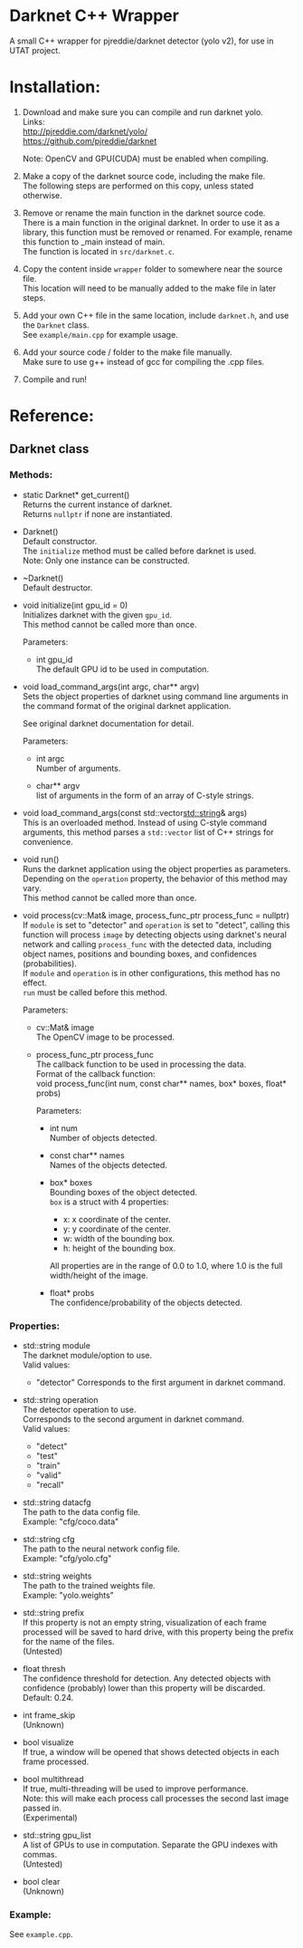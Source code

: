 # Darknet C++ Wrapper
A small C++ wrapper for pjreddie/darknet detector (yolo v2), for use in UTAT project.

# Installation:
1. Download and make sure you can compile and run darknet yolo. <br/>
	Links: <br/>
		http://pjreddie.com/darknet/yolo/ <br/>
		https://github.com/pjreddie/darknet
	
	Note: OpenCV and GPU(CUDA) must be enabled when compiling. <br/>
	
2. Make a copy of the darknet source code, including the make file. <br/>
	The following steps are performed on this copy, unless stated otherwise.

3. Remove or rename the main function in the darknet source code. <br/>
	There is a main function in the original darknet. In order to use it as a library, this function must be removed or renamed. For example, rename this function to _main instead of main. <br/>
	The function is located in `src/darknet.c`.

4. Copy the content inside `wrapper` folder to somewhere near the source file. <br/>
	This location will need to be manually added to the make file in later steps.
	
5. Add your own C++ file in the same location, include `darknet.h`, and use the `Darknet` class. <br/>
	See `example/main.cpp` for example usage.

6. Add your source code / folder to the make file manually. <br/>
	Make sure to use g++ instead of gcc for compiling the .cpp files.
	
7. Compile and run!

# Reference:
## Darknet class
### Methods:
* static Darknet* get_current() <br/>
	Returns the current instance of darknet. <br/>
	Returns `nullptr` if none are instantiated.
	
* Darknet() <br/>
	Default constructor. <br/>
	The `initialize` method must be called before darknet is used. <br/>
	Note: Only one instance can be constructed.
	
* ~Darknet() <br/>
	Default destructor.

* void initialize(int gpu_id = 0) <br/>
	Initializes darknet with the given `gpu_id`. <br/>
	This method cannot be called more than once.
	
	Parameters:
	* int gpu_id <br/>
		The default GPU id to be used in computation.

* void load_command_args(int argc, char** argv) <br/>
	Sets the object properties of darknet using command line arguments in the command format of the original darknet application.
	
	See original darknet documentation for detail.
		
	Parameters:
	* int argc <br/>
		Number of arguments.
		
	* char** argv <br/>
		list of arguments in the form of an array of C-style strings.

* void load_command_args(const std::vector<std::string>& args) <br/>
	This is an overloaded method. Instead of using C-style command arguments, this method parses a `std::vector` list of C++ strings for convenience.

* void run() <br/>
	Runs the darknet application using the object properties as parameters. <br/>
	Depending on the `operation` property, the behavior of this method may vary. <br/>
	This method cannot be called more than once.

* void process(cv::Mat& image, process_func_ptr process_func = nullptr) <br/>
	If `module` is set to "detector" and `operation` is set to "detect", calling this function will process `image` by detecting objects using darknet's neural network and calling `process_func` with the detected data, including object names, positions and bounding boxes, and confidences (probabilities). <br/>
	If `module` and `operation` is in other configurations, this method has no effect. <br/>
	`run` must be called before this method.
	
	Parameters:
	* cv::Mat& image <br/>
		The OpenCV image to be processed.
		
	* process_func_ptr process_func <br/>
		The callback function to be used in processing the data. <br/>
		Format of the callback function: <br/>
			void process_func(int num, const char** names, box* boxes, float* probs)
		
		Parameters:
		* int num <br/>
			Number of objects detected.
			
		* const char** names <br/>
			Names of the objects detected.
		
		* box* boxes <br/>
			Bounding boxes of the object detected. <br/>
			`box` is a struct with 4 properties:
			* x: x coordinate of the center.
			* y: y coordinate of the center.
			* w: width of the bounding box.
			* h: height of the bounding box.
			
			All properties are in the range of 0.0 to 1.0, where 1.0 is the full width/height of the image.
		
		* float* probs <br/>
			The confidence/probability of the objects detected.
	
### Properties:
* std::string module <br/>
	The darknet module/option to use. <br/>
	Valid values:
	* "detector"
	Corresponds to the first argument in darknet command.
	
* std::string operation <br/>
	The detector operation to use.  <br/>
	Corresponds to the second argument in darknet command. <br/>
	Valid values:
	* "detect"
	* "test"
	* "train"
	* "valid"
	* "recall"

* std::string datacfg <br/>
	The path to the data config file. <br/>
	Example: "cfg/coco.data"
	
* std::string cfg <br/>
	The path to the neural network config file. <br/>
	Example: "cfg/yolo.cfg"

* std::string weights <br/>
	The path to the trained weights file. <br/>
	Example: "yolo.weights"

* std::string prefix <br/>
	If this property is not an empty string, visualization of each frame processed will be saved to hard drive, with this property being the prefix for the name of the files. <br/>
	(Untested)

* float thresh <br/>
	The confidence threshold for detection. Any detected objects with confidence (probably) lower than this property will be discarded.  <br/>
	Default: 0.24.

* int frame_skip <br/>
	(Unknown)

* bool visualize <br/>
	If true, a window will be opened that shows detected objects in each frame processed.

* bool multithread <br/>
	If true, multi-threading will be used to improve performance. <br/>
	Note: this will make each process call processes the second last image passed in. <br/>
	(Experimental)

* std::string gpu_list <br/>
	A list of GPUs to use in computation. Separate the GPU indexes with commas. <br/>
	(Untested)

* bool clear <br/>
	(Unknown)

### Example:
See `example.cpp`.
